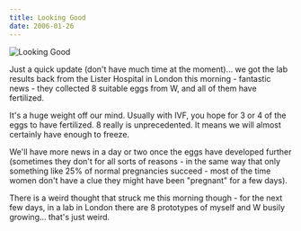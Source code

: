```yaml
---
title: Looking Good
date: 2006-01-26
---
```


![Looking Good](https://source.unsplash.com/di8ognBauG0/1600x900)

Just a quick update (don't have much time at the moment)... we got the lab results back from the Lister Hospital in London this morning - fantastic news - they collected 8 suitable eggs from W, and all of them have fertilized.

It's a huge weight off our mind. Usually with IVF, you hope for 3 or 4 of the eggs to have fertilized. 8 really is unprecedented. It means we will almost certainly have enough to freeze.

We'll have more news in a day or two once the eggs have developed further (sometimes they don't for all sorts of reasons - in the same way that only something like 25% of normal pregnancies succeed - most of the time women don't have a clue they might have been "pregnant" for a few days).

There is a weird thought that struck me this morning though - for the next few days, in a lab in London there are 8 prototypes of myself and W busily growing... that's just weird.